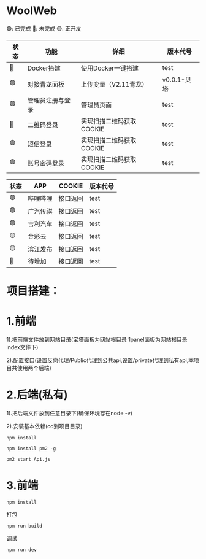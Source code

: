 # WoolWeb

🟢: 已完成 🔴: 未完成 🟡: 正开发

| 状态 | 功能 | 详细 | 版本代号 |
| --- | ---  | --- | --- |
| 🔴 | Docker搭建 | 使用Docker一键搭建 | test |
| 🟢 | 对接青龙面板 | 上传变量（V2.11青龙） | v0.0.1-贝塔 |
| 🟢️ | 管理员注册与登录 | 管理员页面 | test |
| 🔴 | 二维码登录 | 实现扫描二维码获取COOKIE | test |
| 🟢 | 短信登录 | 实现扫描二维码获取COOKIE | test |
| 🟢 | 账号密码登录 | 实现扫描二维码获取COOKIE | test |

| 状态 | APP | COOKIE | 版本代号 |
| --- | ---  | --- | --- |
| 🟢 | 哔哩哔哩 | 接口返回 | test |
| 🟢️ | 广汽传祺 | 接口返回 | test |
| 🟢 | 吉利汽车 | 接口返回 | test |
| 🟡 | 金彩云 | 接口返回 | test |
| 🟡 | 滨江发布 | 接口返回 | test |
| 🔴 | 待增加 | 接口返回 | test |

# 项目搭建：
# 1.前端
1).把前端文件放到网站目录(宝塔面板为网站根目录 1panel面板为网站根目录index文件下)

2).配置接口(设置反向代理/Public代理到公共api,设置/private代理到私有api,本项目共使用两个后端)

# 2.后端(私有)
1).把后端文件放到任意目录下(确保环境存在node -v)

2).安装基本依赖(cd到项目目录)
``````shell
npm install
``````
``````shell
npm install pm2 -g
``````
``````shell
pm2 start Api.js
``````

# 3.前端

``````shell
npm install
``````
打包
``````shell
npm run build
``````
调试
``````shell
npm run dev
``````